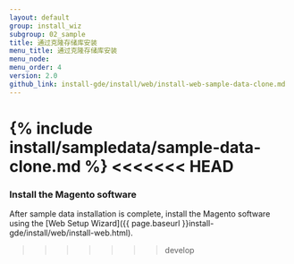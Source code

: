 ```yaml
---
layout: default
group: install_wiz 
subgroup: 02_sample
title: 通过克隆存储库安装
menu_title: 通过克隆存储库安装
menu_node: 
menu_order: 4
version: 2.0
github_link: install-gde/install/web/install-web-sample-data-clone.md
---
```


{% include install/sampledata/sample-data-clone.md %}
<<<<<<< HEAD
=======

### Install the Magento software
After sample data installation is complete, install the Magento software using the [Web Setup Wizard]({{ page.baseurl }}install-gde/install/web/install-web.html).
>>>>>>> develop
